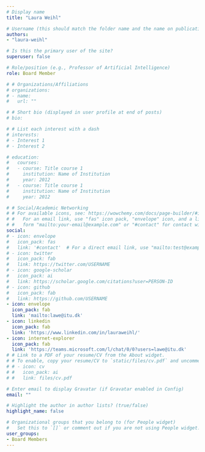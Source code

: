 ```yaml
---
# Display name
title: "Laura Weihl"

# Username (this should match the folder name and the name on publications)
authors:
- "laura-weihl"

# Is this the primary user of the site?
superuser: false

# Role/position (e.g., Professor of Artificial Intelligence)
role: Board Member

# # Organizations/Affiliations
# organizations:
# - name: 
#   url: ""

# # Short bio (displayed in user profile at end of posts)
# bio: 

# # List each interest with a dash
# interests:
# - Interest 1
# - Interest 2

# education:
#   courses:
#   - course: Title course 1
#     institution: Name of Institution
#     year: 2012
#   - course: Title course 1
#     institution: Name of Institution
#     year: 2012

# # Social/Academic Networking
# # For available icons, see: https://wowchemy.com/docs/page-builder/#icons
# #   For an email link, use "fas" icon pack, "envelope" icon, and a link in the
# #   form "mailto:your-email@example.com" or "#contact" for contact widget.
social:
# - icon: envelope
#   icon_pack: fas
#   link: '#contact'  # For a direct email link, use "mailto:test@example.org".
# - icon: twitter
#   icon_pack: fab
#   link: https://twitter.com/USERNAME
# - icon: google-scholar
#   icon_pack: ai
#   link: https://scholar.google.com/citations?user=PERSON-ID
# - icon: github
#   icon_pack: fab
#   link: https://github.com/USERNAME
- icon: envelope
  icon_pack: fab
  link: 'mailto:lawe@itu.dk'
- icon: linkedin
  icon_pack: fab
  link: 'https://www.linkedin.com/in/lauraweihl/'
- icon: internet-explorer
  icon_pack: fab
  link: 'https://teams.microsoft.com/l/chat/0/0?users=lawe@itu.dk'
# # Link to a PDF of your resume/CV from the About widget.
# # To enable, copy your resume/CV to `static/files/cv.pdf` and uncomment the lines below.
# # - icon: cv
# #   icon_pack: ai
# #   link: files/cv.pdf

# Enter email to display Gravatar (if Gravatar enabled in Config)
email: ""

# Highlight the author in author lists? (true/false)
highlight_name: false

# Organizational groups that you belong to (for People widget)
#   Set this to `[]` or comment out if you are not using People widget.
user_groups:
- Board Members
---
```

